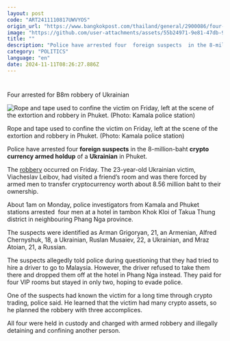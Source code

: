 ```yaml
---
layout: post
code: "ART2411110817UWVYOS"
origin_url: "https://www.bangkokpost.com/thailand/general/2900086/four-arrested-for-b8m-robbery-of-ukrainian"
image: "https://github.com/user-attachments/assets/55b24971-9e81-47db-9de1-53625d4b5a9e"
title: ""
description: "Police have arrested four  foreign suspects  in the 8-million-baht  crypto currency armed holdup  of a  Ukrainian  in Phuket."
category: "POLITICS"
language: "en"
date: 2024-11-11T08:26:27.886Z
---
```


# 

Four arrested for B8m robbery of Ukrainian

![Rope and tape used to confine the victim on Friday, left at the scene of the extortion and robbery in Phuket. (Photo: Kamala police station)](https://github.com/user-attachments/assets/7a078e64-e17d-44b1-af03-4922eb744784)

Rope and tape used to confine the victim on Friday, left at the scene of the extortion and robbery in Phuket. (Photo: Kamala police station)

Police have arrested four **foreign suspects** in the 8-million-baht **crypto currency armed holdup** of a **Ukrainian** in Phuket.

The [robbery](https://www.bangkokpost.com/thailand/general/2899637/ukrainian-robbed-of-b8m-in-digital-money-in-phuket) occurred on Friday. The 23-year-old Ukrainian victim, Viacheslav Leibov, had visited a friend’s room and was there forced by armed men to transfer cryptocurrency worth about 8.56 million baht to their ownership.

About 1am on Monday, police investigators from Kamala and Phuket stations arrested  four men at a hotel in tambon Khok Kloi of Takua Thung district in neighbouring Phang Nga province.

The suspects were identified as Arman Grigoryan, 21, an Armenian, Alfred Chernyshuk, 18, a Ukrainian, Ruslan Musaiev, 22, a Ukrainian, and Mraz Atoian, 21, a Russian.

The suspects allegedly told police during questioning that they had tried to hire a driver to go to Malaysia. However, the driver refused to take them there and dropped them off at the hotel in Phang Nga instead. They paid for four VIP rooms but stayed in only two, hoping to evade police.

One of the suspects had known the victim for a long time through crypto trading, police said. He learned that the victim had many crypto assets, so he planned the robbery with three accomplices.

All four were held in custody and charged with armed robbery and illegally detaining and confining another person.